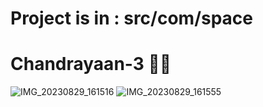 # Project is in : src/com/space
# Chandrayaan-3 🚀🚀

![IMG_20230829_161516](https://github.com/Bhavik-prajapati/Chandrayaan-3/assets/109121443/78a717ba-ff3d-4fe8-bc66-8510cb4b524a)
![IMG_20230829_161555](https://github.com/Bhavik-prajapati/Chandrayaan-3/assets/109121443/d266f528-f03e-44f7-ac03-d69af5c7de64)
